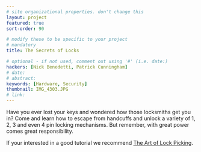 ```yaml
---
# site organizational properties. don't change this
layout: project
featured: true
sort-order: 90

# modify these to be specific to your project
# mandatory
title: The Secrets of Locks

# optional - if not used, comment out using '#' (i.e. date:)
hackers: [Nick Benedetti, Patrick Cunningham]
# date: 
# abstract:
keywords: [Hardware, Security]
thumbnail: IMG_4303.JPG
# link: 
---
```


Have you ever lost your keys and wondered how those locksmiths get you in?  Come and learn how to escape from handcuffs and unlock a variety of 1, 2, 3 and even 4 pin locking mechanisms.  But remember, with great power comes great responsibility.

<!-- more -->

If your interested in a good tutorial we recommend [The Art of Lock Picking](https://art-of-lockpicking.com/how-to-pick-a-lock-guide/).